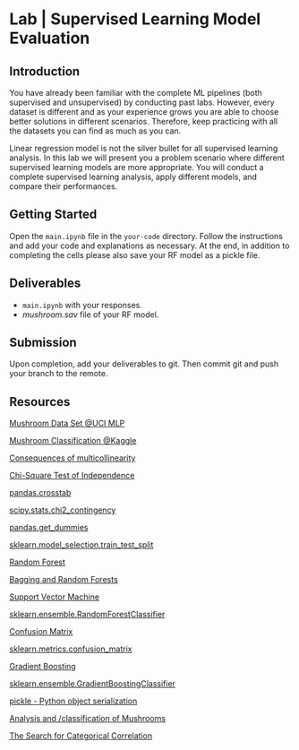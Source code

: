 

# Lab | Supervised Learning Model Evaluation

## Introduction

You have already been familiar with the complete ML pipelines (both supervised and unsupervised) by conducting past labs. However, every dataset is different and as your experience grows you are able to choose better solutions in different scenarios. Therefore, keep practicing with all the datasets you can find as much as you can.

Linear regression model is not the silver bullet for all supervised learning analysis. In this lab we will present you a problem scenario where different supervised learning models are more appropriate. You will conduct a complete supervised learning analysis, apply different models, and compare their performances.

## Getting Started

Open the `main.ipynb` file in the `your-code` directory. Follow the instructions and add your code and explanations as necessary. At the end, in addition to completing the cells please also save your RF model as a pickle file.

## Deliverables

- `main.ipynb` with your responses.
- *mushroom.sav* file of your RF model.

## Submission

Upon completion, add your deliverables to git. Then commit git and push your branch to the remote.

## Resources

[Mushroom Data Set @UCI MLP](https://archive.ics.uci.edu/ml/datasets/mushroom)

[Mushroom Classification @Kaggle](https://www.kaggle.com/uciml/mushroom-classification)

[Consequences of multicollinearity](https://en.wikipedia.org/wiki/Multicollinearity#Consequences_of_multicollinearity)

[Chi-Square Test of Independence](https://onlinecourses.science.psu.edu/stat500/node/56/)

[pandas.crosstab](https://pandas.pydata.org/pandas-docs/stable/generated/pandas.crosstab.html)

[scipy.stats.chi2_contingency](https://docs.scipy.org/doc/scipy-0.15.1/reference/generated/scipy.stats.chi2_contingency.html)

[pandas.get_dummies](https://pandas.pydata.org/pandas-docs/stable/generated/pandas.get_dummies.html)

[sklearn.model_selection.train_test_split](https://scikit-learn.org/stable/modules/generated/sklearn.model_selection.train_test_split.html)

[Random Forest](https://en.wikipedia.org/wiki/Random_forest)

[Bagging and Random Forests](https://onlinecourses.science.psu.edu/stat857/node/179/)

[Support Vector Machine](https://en.wikipedia.org/wiki/Support_vector_machine)

[sklearn.ensemble.RandomForestClassifier]([documentation](https://scikit-learn.org/stable/modules/generated/sklearn.ensemble.RandomForestClassifier.html))

[Confusion Matrix](https://en.wikipedia.org/wiki/Confusion_matrix)

[sklearn.metrics.confusion_matrix](https://scikit-learn.org/stable/modules/generated/sklearn.metrics.confusion_matrix.html)

[Gradient Boosting](http://blog.kaggle.com/2017/01/23/a-kaggle-master-explains-gradient-boosting/)

[sklearn.ensemble.GradientBoostingClassifier](https://scikit-learn.org/stable/modules/generated/sklearn.ensemble.GradientBoostingClassifier.html)

[pickle - Python object serialization](https://docs.python.org/3/library/pickle.html)

[Analysis and /classification of Mushrooms](https://www.kaggle.com/haimfeld87/analysis-and-classification-of-mushrooms)

[The Search for Categorical Correlation](https://towardsdatascience.com/the-search-for-categorical-correlation-a1cf7f1888c9)
